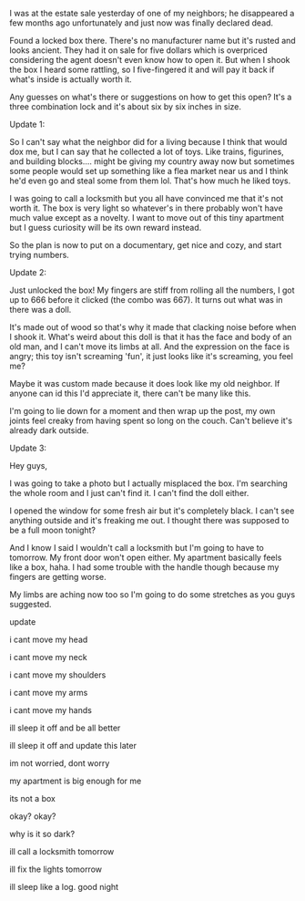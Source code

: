 I was at the estate sale yesterday of one of my neighbors; he disappeared a few months ago unfortunately and just now was finally declared dead. 

Found a locked box there. There's no manufacturer name but it's rusted and looks ancient. They had it on sale for five dollars which is overpriced considering the agent doesn't even know how to open it. But when I shook the box I heard some rattling,  so I five-fingered it and will pay it back if what's inside is actually worth it. 

Any guesses on what's there or suggestions on how to get this open?  It's a three combination lock and it's about six by six inches in size. 

Update 1:

So I can't say what the neighbor did for a living because I think that would dox me, but I can say that he collected a lot of toys. Like trains, figurines, and building blocks.... might be giving my country away now but sometimes some people would set up something like a flea market near us and I think he'd even go and steal some from them lol. That's how much he liked toys. 

I was going to call a locksmith but you all have convinced me that it's not worth it. The box is very light so whatever's in there probably won't have much value except as a novelty. I want to move out of this tiny apartment but I guess curiosity will be its own reward instead. 

So the plan is now to put on a documentary, get nice and cozy, and start trying numbers.

Update 2:

Just unlocked the box! My fingers are stiff from rolling all the numbers, I got up to 666 before it clicked (the combo was 667).  It turns out what was in there was a doll. 

It's made out of wood so that's why it made that clacking noise before when I shook it. What's weird about this doll is that it has the face and body of an old man, and I can't move its limbs at all. And the expression on the face is angry; this toy isn't screaming 'fun', it just looks like it's screaming, you feel me? 

Maybe it was custom made because it does look like my old neighbor. If anyone can id this I'd appreciate it, there can't be many like this. 

I'm going to lie down for a moment and then wrap up the post, my own joints feel creaky from having spent so long on the couch. Can't believe it's already dark outside.  

Update 3:

Hey guys, 

I was going to take a photo but I actually misplaced the box. I'm searching the whole room and I just can't find it. I can't find the doll either. 

I opened the window for some fresh air but it's completely black. I can't see anything outside and it's freaking me out. I thought there was supposed to be a full moon tonight? 

And I know I said I wouldn't call a locksmith but I'm going to have to tomorrow. My front door won't open either. My apartment basically feels like a box, haha. I had some trouble with the handle though because my fingers are getting worse.  

My limbs are aching now too so I'm going to do some stretches as you guys suggested. 

update

i cant move my head 

i cant move my neck

 i cant move my shoulders 

i cant move my arms 

i cant move my hands

ill sleep it off and be all better

ill sleep it off and update this later

im not worried, dont worry

my apartment is big enough for me

its not a box

okay? okay? 

why is it so dark? 

ill call a locksmith tomorrow

ill fix the lights tomorrow

ill sleep like a log. good night